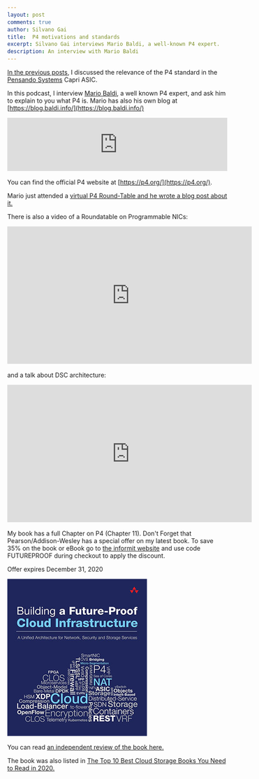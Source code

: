 ```yaml
---
layout: post
comments: true
author: Silvano Gai
title:  P4 motivations and standards
excerpt: Silvano Gai interviews Mario Baldi, a well-known P4 expert.
description: An interview with Mario Baldi
---
```

[In the previous posts](https://silvanogai.github.io/posts/capri/), I discussed the relevance of the P4 standard in the [Pensando Systems](https://pensando.io/) Capri ASIC.

In this podcast, I interview [Mario Baldi](https://www.linkedin.com/in/mario-baldi/), a well known P4 expert, and ask him to explain to you what P4 is. Mario has also his own blog at [https://blog.baldi.info/](https://blog.baldi.info/)

<iframe title="The P4 Standard - An interview with Mario Baldi" style="border: none;" scrolling="no" data-name="pb-iframe-player" src="https://www.podbean.com/media/player/33s4n-dafe72?from=yiiadmin&download=1&version=1&skin=1&btn-skin=107&auto=0&share=1&fonts=Helvetica&download=1&rtl=0&pbad=1" width="100%" height="122"></iframe>

You can find the official P4 website at [https://p4.org/](https://p4.org/).

Mario just attended a [virtual P4 Round-Table and he wrote a blog post about it.](https://blog.baldi.info/P4-Expert-Roundtable)

There is also a video of a Roundatable on Programmable NICs:

<iframe width="560" height="315" src="https://www.youtube.com/embed/592LE6uhUfM" frameborder="0" allow="accelerometer; autoplay; encrypted-media; gyroscope; picture-in-picture" allowfullscreen></iframe>

and a talk about DSC architecture:

<iframe width="560" height="315" src="https://www.youtube.com/embed/in7athW-PaQ" frameborder="0" allow="accelerometer; autoplay; encrypted-media; gyroscope; picture-in-picture" allowfullscreen></iframe>

My book has a full Chapter on P4 (Chapter 11). Don't Forget that Pearson/Addison-Wesley has a special offer on my latest book. To save 35% on the book or eBook go to [the informit website](https://www.informit.com/store/building-a-future-proof-cloud-infrastructure-a-unified-9780136624097?utm_source=pensando&utm_medium=website&utm_campaign=bookad) and use code FUTUREPROOF during checkout to apply the discount.

Offer expires December 31, 2020

![Book Cover](/assets/images/book-cover.jpg)

You can read [an independent review of the book here.](https://www.linkedin.com/posts/activity-6642125779486539776-FJAj/)

The book was also listed in [The Top 10 Best Cloud Storage Books You Need to Read in 2020.](https://solutionsreview.com/data-storage/the-top-10-best-cloud-storage-books-you-need-to-read-in-2020/)
